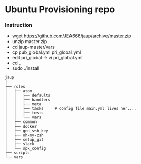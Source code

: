 # Ubuntu Provisioning repo

### Instruction
  - wget https://github.com/JEA666/jaup/archive/master.zip
  - unzip master.zip
  - cd jaup-master/vars
  - cp pub_global.yml pri_global.yml
  - edit pri_global -> vi pri_global.yml
  - cd ..
  - sudo ./install

```
jaup
|
├── roles
│   ├── atom
│   │   ├── defaults
│   │   ├── handlers
│   │   ├── meta
│   │   ├── tasks     # config file main.yml lives her....
│   │   ├── tests
│   │   └── vars
│   ├── common
│   ├── docker
│   ├── gen_ssh_key
│   ├── oh-my-zsh
│   ├── setup_git
│   ├── slack
│   └── spk_config
├── scripts
└── vars

```
